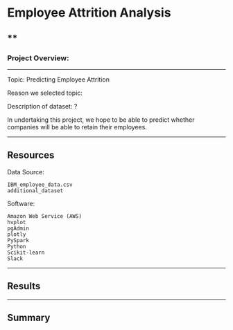 # Employee Attrition Analysis
## **
### Project Overview:
---

Topic: Predicting Employee Attrition

Reason we selected topic: 

Description of dataset: ?

In undertaking this project, we hope to be able to predict whether companies will be able to retain their employees.
</br>

---

## Resources  

Data Source:

    IBM_employee_data.csv
    additional_dataset  

Software:

    Amazon Web Service (AWS)
    hvplot
    pgAdmin
    plotly
    PySpark
    Python
    Scikit-learn
    Slack

---

## Results

---

## Summary